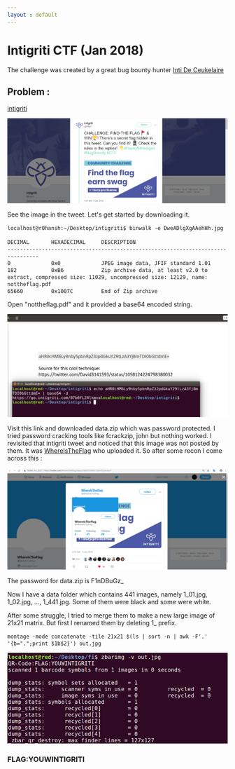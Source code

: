 ```yaml
---
layout : default
---
```


# Intigriti CTF (Jan 2018)

The challenge was created by a great bug bounty hunter [Inti De Ceukelaire](https://twitter.com/securinti)

## Problem :
[intigriti](https://twitter.com/intigriti)

![Branching](https://raw.githubusercontent.com/r0hanSH/r0hanSH.github.io/master/images/intigriti/tweet-pic.png)


See the image in the tweet. Let's get started by downloading it.

```
localhost@r0hansh:~/Desktop/intigriti$ binwalk -e DweADlgXgAAehHh.jpg 

DECIMAL       HEXADECIMAL     DESCRIPTION
--------------------------------------------------------------------------------
0             0x0             JPEG image data, JFIF standard 1.01
182           0xB6            Zip archive data, at least v2.0 to extract, compressed size: 11029, uncompressed size: 12129, name: nottheflag.pdf
65660         0x1007C         End of Zip archive
```

Open "nottheflag.pdf" and it provided a base64 encoded string. 

![Branching](https://raw.githubusercontent.com/r0hanSH/r0hanSH.github.io/master/images/intigriti/base64-decode.png)

Visit this link and downloaded data.zip which was password protected.
I tried password cracking tools like fcrackzip, john but nothing worked. I revisited that intigriti tweet and noticed that this image was not posted by them. It was [WhereIsTheFlag](https://twitter.com/WhereIsTheFlag) who uploaded it. So after some recon I come across this :

![Branching](https://raw.githubusercontent.com/r0hanSH/r0hanSH.github.io/master/images/intigriti/hidden-password.png)

The password for data.zip is F1nDBuGz_ 

Now I have a data folder which contains 441 images, namely 1_01.jpg, 1_02.jpg, ..., 1_441.jpg. Some of them were black and some were white.

After some struggle, I tried to merge them to make a new large image of 21x21 matrix. But first I renamed them by deleting 1_ prefix.

```
montage -mode concatenate -tile 21x21 $(ls | sort -n | awk -F'.' '{b=".";print $1b$2}') out.jpg
```

![Branching](https://raw.githubusercontent.com/r0hanSH/r0hanSH.github.io/master/images/intigriti/last-pic.png)

### FLAG:YOUWINTIGRITI
